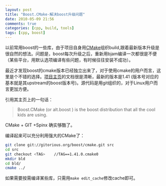 ```yaml
---
layout: post
title: "Boost.CMake-解决boost升级问题"
date: 2010-05-09 21:56
comments: true
categories: [cpp, build, tools]
tags: [cpp, boost]
---
```



以前常用boost的一些库，由于项目自身用[CMake](http://www.cmake.org/)组织build,跟着最新版本升级是很自然的想法。问题是，boost每次升级之后，重新用bjam编译一次都很是不便（某些平台，用默认选项编译有些问题，有时候往往安装不成功）。

最近才发现boost的cmake版本已经独立出来了，对于使用cmake的用户而言，这里是个不错的选择。[项目主页](https://svn.boost.org/trac/boost/wiki/CMake)的文档很是清晰，最新的版本是1.41 (版本号对应的基本就是其upstream的boost版本号)。源代码是用git组织的，对于Linux用户而言更加方便。

<!--more-->

引用其主页上的一句话：
> Boost.CMake (or alt.boost ) is the boost distribution that all the cool kids are using. 

CMake + GIT +Spinx 确实够酷了。

编译起来可以充分利用强大的CMake了：
``` bash
git clone git://gitorious.org/boost/cmake.git src
cd src
git checkout <TAG>    //TAG==1.41.0.cmake0
mkdir bld
cd bld/
cmake ../
```

如果需要按需编译某些库，只需用`make edit_cache`修改cache即可。
